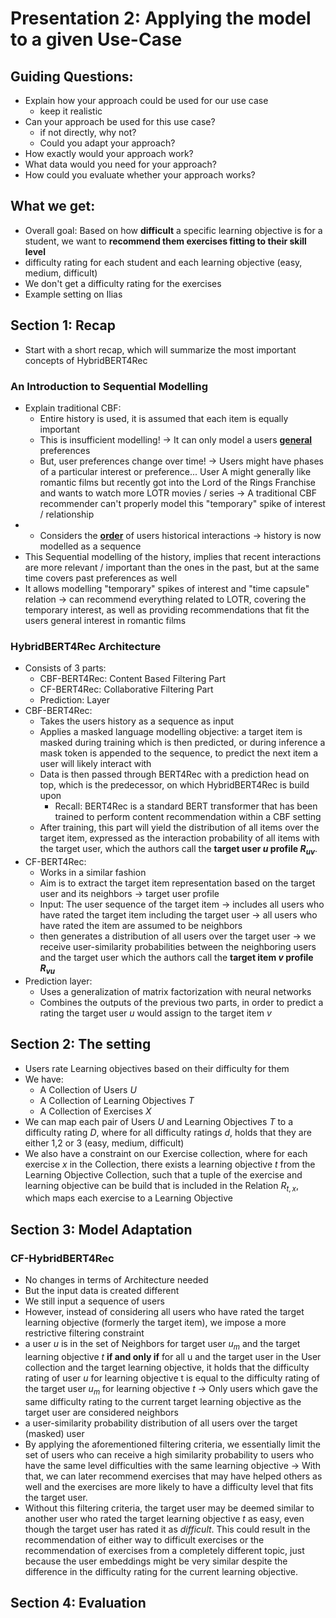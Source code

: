 # Presentation 2: Applying the model to a given Use-Case

## Guiding Questions:
- Explain how your approach could be used for our use case
  - keep it realistic
- Can your approach be used for this use case?
  - if not directly, why not?
  - Could you adapt your approach?
- How exactly would your approach work?
- What data would you need for your approach?
- How could you evaluate whether your approach works?

## What we get:
- Overall goal: Based on how **difficult** a specific learning objective is for a student, we want to **recommend them exercises fitting to their skill level**
- difficulty rating for each student and each learning objective (easy, medium, difficult)
- We don't get a difficulty rating for the exercises
- Example setting on Ilias

 
## Section 1: Recap
- Start with a short recap, which will summarize the most important concepts of HybridBERT4Rec

### An Introduction to Sequential Modelling
- Explain traditional CBF: 
  - Entire history is used, it is assumed that each item is equally important
  - This is insufficient modelling! → It can only model a users **<u>general</u>** preferences
  - But, user preferences change over time! → Users might have phases of a particular interest or preference... User A might generally like romantic films but recently got into the Lord of the Rings Franchise and wants to watch more LOTR movies / series → A traditional CBF recommender can't properly model this "temporary" spike of interest / relationship
- - Considers the **<u>order</u>** of users historical interactions → history is now modelled as a sequence
- This Sequential modelling of the history, implies that recent interactions are more relevant / important than the ones in the past, but at the same time covers past preferences as well
- It allows modelling "temporary" spikes of interest and "time capsule" relation → can recommend everything related to LOTR, covering the temporary interest, as well as providing recommendations that fit the users general interest in romantic films

### HybridBERT4Rec Architecture
- Consists of 3 parts:
  - CBF-BERT4Rec: Content Based Filtering Part
  - CF-BERT4Rec: Collaborative Filtering Part
  - Prediction: Layer
- CBF-BERT4Rec:
  - Takes the users history as a sequence as input
  - Applies a masked language modelling objective: a target item is masked during training which is then predicted, or during inference a mask token is appended to the sequence, to predict the next item a user will likely interact with
  - Data is then passed through BERT4Rec with a prediction head on top, which is the predecessor, on which HybridBERT4Rec is build upon
    - Recall: BERT4Rec is a standard BERT transformer that has been trained to perform content recommendation within a CBF setting
  - After training, this part will yield the distribution of all items over the target item, expressed as the interaction probability of all items with the target user, which the authors call the **target user $u$ profile $R_{uv}$**.
- CF-BERT4Rec:
  - Works in a similar fashion
  - Aim is to extract the target item representation based on the target user and its neighbors → target user profile
  - Input: The user sequence of the target item -> includes all users who have rated the target item including the target user → all users who have rated the item are assumed to be neighbors
  - then generates a distribution of all users over the target user -> we receive user-similarity probabilities between the neighboring users and the target user which the authors call the **target item $v$ profile $R_{vu}$**
- Prediction layer:
  - Uses a generalization of matrix factorization with neural networks
  - Combines the outputs of the previous two parts, in order to predict a rating the target user $u$ would assign to the target item $v$

## Section 2: The setting
- Users rate Learning objectives based on their difficulty for them
- We have:
  - A Collection of Users $U$
  - A Collection of Learning Objectives $T$
  - A Collection of Exercises $X$
- We can map each pair of Users $U$ and Learning Objectives $T$ to a difficulty rating $D$, where for all difficulty ratings $d$, holds that they are either 1,2 or 3 (easy, medium, difficult)
- We also have a constraint on our Exercise collection, where for each exercise $x$ in the Collection, there exists a learning objective $t$ from the Learning Objective Collection, such that a tuple of the exercise and learning objective can be build that is included in the Relation $R_{t,x}$, which maps each exercise to a Learning Objective

## Section 3: Model Adaptation

### CF-HybridBERT4Rec
- No changes in terms of Architecture needed
- But the input data is created different
- We still input a sequence of users
- However, instead of considering all users who have rated the target learning objective (formerly the target item), we impose a more restrictive filtering constraint
- a user $u$ is in the set of Neighbors for target user $u_m$ and the target learning objective $t$ **if and only if** for all u and the target user in the User collection and the target learning objective, it holds that the difficulty rating of user $u$ for learning objective t is equal to the difficulty rating of the target user $u_m$ for learning objective $t$ → Only users which gave the same difficulty rating to the current target learning objective as the target user are considered neighbors
- a user-similarity probability distribution of all
users over the target (masked) user
- By applying the aforementioned filtering criteria, we essentially limit the set of users who can receive a high similarity probability to users who have the same level difficulties with the same learning objective → With that, we can later recommend exercises that may have helped others as well and the exercises are more likely to have a difficulty level that fits the target user.
- Without this filtering criteria, the target user may be deemed similar to another user who rated the target learning objective $t$ as easy, even though the target user has rated it as $difficult$. This could result in the recommendation of either way to difficult exercises or the recommendation of exercises from a completely different topic, just because the user embeddings might be very similar despite the difference in the difficulty rating for the current learning objective.

## Section 4: Evaluation

